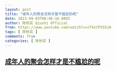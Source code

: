 ```yaml
---
layout: post
title: "成年人的聚会怎样才是不尴尬的呢"
date: 2023-09-03T08:46:16.000Z
author: 陈秋实 Qiushi Official
from: https://www.youtube.com/watch?v=zT4zCPVS5zA
tags: [ 陈秋实 ]
comments: True
categories: [ 陈秋实 ]
---
```

<!--1693730776000-->
[成年人的聚会怎样才是不尴尬的呢](https://www.youtube.com/watch?v=zT4zCPVS5zA)
------

<div>

</div>
